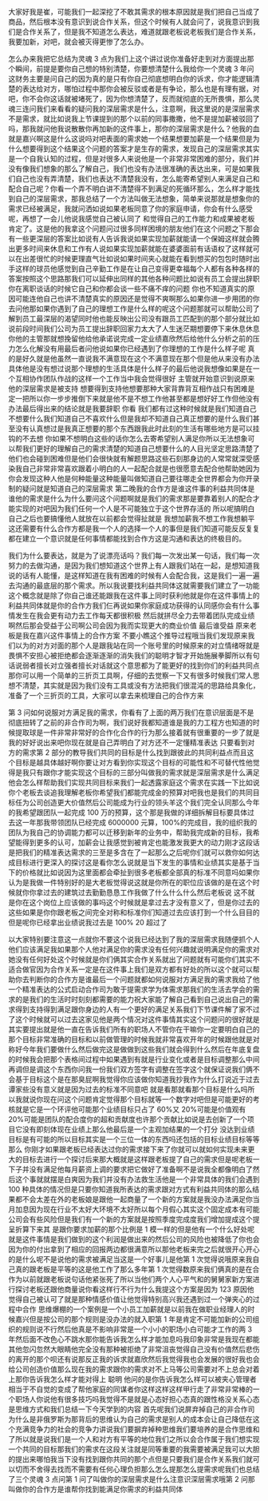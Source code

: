 大家好我是崔，可能我们一起深挖了不敢其需求的根本原因就是我们把自己当成了商品，然后根本没有意识到说合作关系，但这个时候有人就会问了，说我意识到我们是合作关系了，但是我不知道怎么表达，难道就跟老板说老板我们是合作关系，我要加新，对吧，就会被灭得更惨了怎么办。

怎么办来我把它总结为灵魂 3 点为我们上这个讲过说你准备好走到对方面提出那个瞬间，前提是要你自己想的特别清楚，你要想清楚什么我给你一个灵魂 3 年问这财务主要是问自己的因为真的是只有你自己彻底想明白你的诉求，你才能逻辑清楚的表达给对方，哪怕过程中那你会被反驳或者是有争论，那么也是有理有据，对吧，你不会你这话就被堵死了，因为你想清楚了，反而就彻底的无所畏惧，那么灵魂三连问我们来看看的疑问我的深层需求是什么，注意啊，我这里说的是深层需求不是需求，就比如说我上节课提到的那个以前的同事撒撒，他不是提加薪被驳回了吗，那我就问他我说散散你再加新的这件事上，那你的深层需求是什么？他我的血就是嘉兴啊这是什么这说吗对吧表面的需求她一个结果想要加薪是一个结果但是为什么想要得到这个结果这个问题的答案才是生存的需求，发现自己的深层需求其实是一个自我认知的过程，但是对很多人来说他是一个非常非常困难的部分，我们并没有像我们想象的那么了解自己，我们也没有办法很准确的表达出来，可是如果我们自己也没有弄清楚，我们也表达不清楚我没有，怎么能寄希望别人来满足自己和配合自己呢？你看一个弄不明白讲不清楚得不到满足的死循环那么，怎么样才能找到自己的深层需求，那我总结了一个方法叫做无法想象，简单来说那就是想象你的需求已经被满足，我就问洒如说如果老板同意了你的家庭申请，你会有什么感受呢，再想了一会儿他说我感觉自己被认同了 和觉得自己的工作能力和成果被老板肯定了。这是他的我拿这个问题问过很多同样困境的朋友他们在这个问题之下那会有一些更深层的答案比如说有人告诉我说如果实现加薪就能请一个保姆这样就会腾出更多时间来休息和工作有人说如果实现加薪就能在婆婆面前有话语权了这样就可以在出差很忙的时候更理直气壮如说如果时间夹心就能在看到想买的包包时随时出手这样的球员他感觉到自己辛勤工作是在让自己变得更幸福每个人都有各种各样的答案按照这个思路那我们可以延伸出同样的其他各种问题比如说有员工会提出辞职你在离职谈话的时候它自己和你都会谈一些不痛不痒的问题 你也不知道真实的原因可能连他自己也讲不清楚真实的原因还是觉得不爽啊那么如果你进一步用团的你去问他那如果你遇到了自己的理想工作是什么样的呢这个问题那就可以帮助公司了解到员工最深层的渴望同时他也能反映出公司没有跟员工匹配到的那个部分就比如说前段时间我们公司为员工提出辞职回家力太大了人生迷茫期想要停下来休息休息你他的主管那就想挽留他给他承诺说完成一定业绩嘉欣然后给他什么分析之前的压力怎么化解没有用最后者问他说如果你已经遇到了你理想的工作是什么样子呢 真的是好久就是他虽然一直说我不满意现在这个不满意现在那个但是他从来没有办法具体他是没有想过说那个理想的生活具体是什么样子的最后他说我想像如果是在一个互相协作团队作战的这样一个工作当中我会觉得很好 主管就开始意识到说原来他的深层需求是被支持 想要得到支持他想要那种大家背靠背互相作战只有困难是定一把所以你一步步推倒下来就是他不是不想工作他甚至都是想好好工作但他没有办法最后得出来的结论就是我要辞职 你看 我们都有过这种时候就是我们知道自己不想要什么我们知道自己不喜欢什么但是我却不知道自己真正想要的是什么我们甚至没有认真想过是我真正想要的那个东西跟我此时此刻的生活有哪些地方是可以挂钩的不去想 你如果不想明白这些的话你怎么去寄希望别人满足你所以无法想象可以帮我们更好的理解自己的需求清楚的知道自己想要什么的人目光坚定思路清楚了他们也会碰到困难但是他们会很快就有解题思路这些石刻那身边的人常常就深受感染我自己非常非常喜欢跟着小明白的人一起配合就是也很愿意去配合他帮助她因为你会发现这种人他是何种能量这种能量叫做知道自己要往哪走全世界都会为你开录制的疑问就是知道自己的深层需求 第二晚我的合作方是谁这件事的利益共同体是谁他的需求是什么为什么要问这个问题啊就是我们的需求那是要靠着别人的配合才能实现的对吧因为我们任何一个人是不可能独立于这个世界存活的 所以呢搞明白自己之后也要搞懂他人就放在以前都会觉得扯就是 我想加薪我不想工作我想躺平这还需要有什么合作方都是我一个人的选择一个人的事但是我们知道可能反反复复都在建立一个意识就是任何事情都能找到合作方这是沟通和表达的终极目的。

我们为什么要表达，就是为了说漂亮话吗？我们每一次发出某一句话，我们每一次努力的去做沟通，是因为我们想知道这个世界上有人跟我们站在一起，是想知道我说的话有人能懂，是这样知道在我有困难的时候有人会配合我，这是我们一遍一遍去沟通的最底层的那个需求。所以我说要找利益共同体这就需要我们建立了一功能这个概念就是除了你自己谁还能跟我在这件事上同时获利他就是你在这件事情上的利益共同体就是你的合作方我们仨再说如果你家庭成功获得的认同感你会有什么事情发生在我会更有动力去工作每天都很积极 然后就拼尽全力去带着团队完成业绩啊然后那会受益于公司啊公司会因为我而实现更大的商业价值 最后谁受益 原来老板是我在嘉兴这件事情上的合作方案 不要小瞧这个推导过程哦当我们发现原来我们以为的对方对面的那个人是跟我站在同一个账号里的时候原来的对立情绪呀就是畏惧不安担心被拒绝都会逐渐逐渐的消失我们的聪明才智才开始施展拳脚所以有句话说弱者擅长对立强者擅长对话就这个意思都为了能更好的找到你们的利益共同点那你可以用一个简单的三折页工具啊，仔细的去觉察一下又有很多时候我们常人思想不清楚，其实就是因为我们没有工具或没有方法把我们很混沌的思路给具象化，准备了一个三折页的工具，大家可以拿去来梳理自己的合作方来 

第 3 问如何说服对方满足我的需求，你看有了上面的两万我们在意识层面是不是彻底扭转了之前的非合作司为啊，我们说好我都知道谁是我的力工程方也知道的时候提取球是一件非常非常好的合作化合作的行为那么接着就有很重要的一步了就是我的好好说出来吧你现在就是自己弄明白了对方还不一定懂精准表达 只要看到对方的需求第 2 部分的教导我们共同的目标是什么找到跟彼此的共同利益点而且这个目标是越具体越好啊你要让对方看到你实现这个目标的可能性和不可替代性他觉得是我只有跟你才能实现这个目标的三部分叫做我的需求就是深层需求是什么满足他会怎么样帮助我们实现共同目标来我们一起透露家庭这个需求在实践一下比如说你个老板去谈追我理解老板你希望我们都能完成金的预算对吧我也是我们的共同目标任为公司创造更大价值然后公司能成为行业的领头羊这个我们完全认同那么今年的我希望跟团队一起完成 100 万的预算，这个那是我做的详细拆解目标要具体过去这一年那我带领团队已经完成 6000000 元算，100%的完成目，我的组织我的团队为我自己的协调能力都可以迁移到新年的业务中，帮助我完成新的目标，我希望能得到更多的认可，加薪会让我感觉到被肯定也能激发我更大的动力刚才这段话是把我们的精准表达需求的三至是多含在了一起那么之后呢你们就可以救你如何达成目标进行更深入的探讨这是看你怎么说就是当下发生的事情和业绩其实是基于当下的价格就比如说因为这里面都会牵扯到很多老板都全部真的标准不同意吗如果你认为是我做一件特别好的是大老板觉得说这就是你所在的职位应该做的是在这个时候就你你拿过去的建筑过去勤勤恳恳工作我做了什么什么什么然后老板说 这不就是你在这个岗位上应该做的事吗这个时候就是拿过去才没有意义了，但是你过去的这些如果是你你跟老板之间完全对称和标准你们知道过去应该打到一个什么目目的但是呢你已经拿出业绩说我过去是 100% 20 超过了

 以大家特别要注意这一点就你不要这个说我已经达到了我的深层需求我随便抓个人他们应该满足我如果那个人他对满足你的需求没有任何兴趣就说明满足你的需求对她没有任何好处这个时候就是你们俩其实合作关系就出了问题就有可能你们其实不适合做官因为合作关系一定是在这件事上我们是双方都有好处的所以这个就可以帮助你去判断你的合作方是谁最后一个问题就都如何说服对方满足我的需求我给了他一个精准表达的公式启动合作司为敢于提需求学为体需求那我们的生活去学会的需求的是我们的生活时时刻刻都需要的能力祝大家能了解自己看到自己说出自己的需求得到支持得到满足跟你身边的人有一个更好的满足关系我们下节课件解了家不过了这个时候就可以过去这家见他是两个情况对这件事情其实这个问题问的很好就是其实要提出就是他一直在告诉我们所有的职场人不管你在干嘛你一定要明白自己的那个目标非常准确的目标和以前做管理的时候我就非常喜欢开年的时候跟他就是对称好今年我们要做什么然后做完这是做做到这些我们就会得到什么然后在年底复盘的时候我会把那个表格间过程中如果遇到有就是行业变化或者是目标调整那么中间再调但是调这个东西你问我一份我们双方签字有调整在签字这个就保证说我们俩不会基于目标这个是在那臭屁啊我觉得你应该做你知道我抄我作为什么打说近于过去谭家些没有意义就是因为过去的标准不同意吧 就是看那就看那个目标是什么吗所以我就说你现在问这个问题肯定觉得那个目标就等一个数字对吧但是可能更好的考核就是它是一个环评他可能那个业绩目标只占了 60%又 20%可能是价值观有 20%可能是团队的配合度你的超和贡献度也许那个贡献比如说是去创新了一个项目它没有即刻体现在业绩上那么他最后是一个主观加结果的一个打分 没达到业绩目标是有可能的所以目标其实是一个三位一体的东西吗还包括的目标业绩目标等等那么 你刚才如果跟老板已经表达过你的需求接下来了你就可以就如何实现未来更大的目标去进行一个探讨后来那大概就是这样跟老板提了自己的需求但是呢老板一下子并没有满足他每月薪资上调的要求把它做好了准备啊不是说我全都像明白了然后这个事就就摆是白爽因为我们并没有办法救生活他是一个非常具体的我们会遇到 100 种具体的情况但是只要你知道我所表达的需求跟对方式有利益共同体的那么结果都不会太差在外的老板娘是跟他一起商量了一个新的方案就是我没办法满足你当月加息因为现在行业不太好大环境不太好所以每个月假心其实这个固定成本有可能公司会有些风险但是我们有一个新的方案就是按照季度完成度我们增加提成这个提呈折算下来其 是跟你要求加薪的那个比例是 1 模一样的但是他有一个什么好处呢就是这件事情是我们做到的这个利润是做出来的然后公司的风险也被降低了你也会因为你的付出拿到了相应的回报两边都很满意所以那他老板来完之后就很开心开心的是什么呢不是说他的需求被满足当这是一个好事儿是他第 1 次觉得说哦原来我自己真的跟老板是平等的这是他工作了那么多年第 1 次觉得数原来我们俩真的是在合作为以前就跟老板说句话他紧张死了所以当他们两个人心平气和的舅舅家新方案进行探讨老板还跟他商量说你看这样行不行为什么我提这个方案是因为 123 原因他觉得自己被认可了就是那种情感价值让他觉得特别高兴我还遇到过一个弹夹心的过程中合作 思维爆棚的一个案例是一个小员工加薪就是以前我在做职业经理人的时候嘉兴但是按公司的那个规则是没办法的就入职第 1 年是肯定不可能加新的公司组织的规则说不行然后他真是不影响非常是一个小小的职场小白可能才工作的两 3 年然后面不改色心不跳水那你能告诉我怎么样才能加息吗我印象非常是我现在都能其他忽闪忽然大眼睛他完全没有那种被拒绝了非常沮丧觉得自己没有价值然后悲伤的离开的那个呗还有说那反正我的诉求就嘉欣然后我觉得我也会发展的很好我也会给公司创造价值那么现在我的需求跟你的需求对不上马等公司需要对不上总会对着上那你告诉我怎么样才能对得上 聪明 他问的是你告诉我怎么样可以被夹心管理者相当于不自觉的变成了帮他家庭的同谋者你这样这样这样甲行走了非常非常棒的一个职场人你说他有很多技巧吗我觉得不是就是心态好担心态真的跟性格没关系心态是思维方式和我们总结一下今天学到的内容 首先呢我们说屏弃掉自己的非合作司为什么是非俄罗斯为那背后的思维认为自己的需求是别人的成本会让自己降低在这个充满竞争力的社会的竞争力讲说我们要摒弃掉种思维我们要培养的是合作思维和了所以就是说我们是一个人和对方有平等的地位我们之所以会合作属于我们想实现一个共同的目标那我们的需求在这段关注就是同等重要的我需要被满足我可以大胆的提出来哪怕我当下没有找到跟你共同的那个点但是只要我们是合作关系我们就可以切而不舍得去找而不需要有任何心理负担那么怎么提那怎么提需求呢我们也总结了三个灵魂 3 点问第 1 问了叫做你的深层需求是什么注意识深层需求哦第 2 问那叫做你的合作方是谁帮你找到能满足你需求的利益共同体